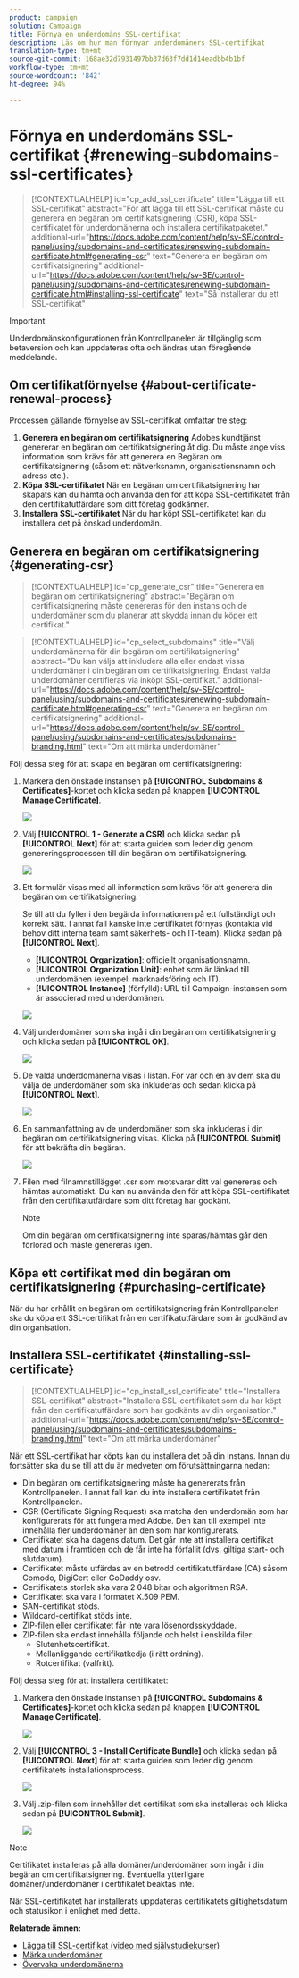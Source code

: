 ```yaml
---
product: campaign
solution: Campaign
title: Förnya en underdomäns SSL-certifikat
description: Läs om hur man förnyar underdomäners SSL-certifikat
translation-type: tm+mt
source-git-commit: 168ae32d7931497bb37d63f7dd1d14eadbb4b1bf
workflow-type: tm+mt
source-wordcount: '842'
ht-degree: 94%

---
```



# Förnya en underdomäns SSL-certifikat {#renewing-subdomains-ssl-certificates}

>[!CONTEXTUALHELP]
>id="cp_add_ssl_certificate"
>title="Lägga till ett SSL-certifikat"
>abstract="För att lägga till ett SSL-certifikat måste du generera en begäran om certifikatsignering (CSR), köpa SSL-certifikatet för underdomänerna och installera certifikatpaketet."
>additional-url="https://docs.adobe.com/content/help/sv-SE/control-panel/using/subdomains-and-certificates/renewing-subdomain-certificate.html#generating-csr" text="Generera en begäran om certifikatsignering"
>additional-url="https://docs.adobe.com/content/help/sv-SE/control-panel/using/subdomains-and-certificates/renewing-subdomain-certificate.html#installing-ssl-certificate" text="Så installerar du ett SSL-certifikat"

>[!IMPORTANT]
>
>Underdomänskonfigurationen från Kontrollpanelen är tillgänglig som betaversion och kan uppdateras ofta och ändras utan föregående meddelande.

## Om certifikatförnyelse {#about-certificate-renewal-process}

Processen gällande förnyelse av SSL-certifikat omfattar tre steg:

1. **Generera en begäran om certifikatsignering**
Adobes kundtjänst genererar en begäran om certifikatsignering åt dig. Du måste ange viss information som krävs för att generera en Begäran om certifikatsignering (såsom ett nätverksnamn, organisationsnamn och adress etc.).
1. **Köpa SSL-certifikatet**
När en begäran om certifikatsignering har skapats kan du hämta och använda den för att köpa SSL-certifikatet från den certifikatutfärdare som ditt företag godkänner.
1. **Installera SSL-certifikatet**
När du har köpt SSL-certifikatet kan du installera det på önskad underdomän.

## Generera en begäran om certifikatsignering {#generating-csr}

>[!CONTEXTUALHELP]
>id="cp_generate_csr"
>title="Generera en begäran om certifikatsignering"
>abstract="Begäran om certifikatsignering måste genereras för den instans och de underdomäner som du planerar att skydda innan du köper ett certifikat."

>[!CONTEXTUALHELP]
>id="cp_select_subdomains"
>title="Välj underdomänerna för din begäran om certifikatsignering"
>abstract="Du kan välja att inkludera alla eller endast vissa underdomäner i din begäran om certifikatsignering. Endast valda underdomäner certifieras via inköpt SSL-certifikat."
>additional-url="https://docs.adobe.com/content/help/sv-SE/control-panel/using/subdomains-and-certificates/renewing-subdomain-certificate.html#generating-csr" text="Generera en begäran om certifikatsignering"
>additional-url="https://docs.adobe.com/content/help/sv-SE/control-panel/using/subdomains-and-certificates/subdomains-branding.html" text="Om att märka underdomäner"

Följ dessa steg för att skapa en begäran om certifikatsignering:

1. Markera den önskade instansen på **[!UICONTROL Subdomains & Certificates]**-kortet och klicka sedan på knappen **[!UICONTROL Manage Certificate]**.

   ![](assets/renewal1.png)

1. Välj **[!UICONTROL 1 - Generate a CSR]** och klicka sedan på **[!UICONTROL Next]** för att starta guiden som leder dig genom genereringsprocessen till din begäran om certifikatsignering.

   ![](assets/renewal2.png)

1. Ett formulär visas med all information som krävs för att generera din begäran om certifikatsignering.

   Se till att du fyller i den begärda informationen på ett fullständigt och korrekt sätt. I annat fall kanske inte certifikatet förnyas (kontakta vid behov ditt interna team samt säkerhets- och IT-team). Klicka sedan på **[!UICONTROL Next]**.

   * **[!UICONTROL Organization]**: officiellt organisationsnamn.
   * **[!UICONTROL Organization Unit]**: enhet som är länkad till underdomänen (exempel: marknadsföring och IT).
   * **[!UICONTROL Instance]** (förfylld): URL till Campaign-instansen som är associerad med underdomänen.

   ![](assets/renewal3.png)

1. Välj underdomäner som ska ingå i din begäran om certifikatsignering och klicka sedan på **[!UICONTROL OK]**.

   ![](assets/renewal4.png)

1. De valda underdomänerna visas i listan. För var och en av dem ska du välja de underdomäner som ska inkluderas och sedan klicka på **[!UICONTROL Next]**.

   ![](assets/renewal5.png)

1. En sammanfattning av de underdomäner som ska inkluderas i din begäran om certifikatsignering visas. Klicka på **[!UICONTROL Submit]** för att bekräfta din begäran.

   ![](assets/renewal6.png)

1. Filen med filnamnstillägget .csr som motsvarar ditt val genereras och hämtas automatiskt. Du kan nu använda den för att köpa SSL-certifikatet från den certifikatutfärdare som ditt företag har godkänt.

   >[!NOTE]
   >
   >Om din begäran om certifikatsignering inte sparas/hämtas går den förlorad och måste genereras igen.

## Köpa ett certifikat med din begäran om certifikatsignering {#purchasing-certificate}

När du har erhållit en begäran om certifikatsignering från Kontrollpanelen ska du köpa ett SSL-certifikat från en certifikatutfärdare som är godkänd av din organisation.

## Installera SSL-certifikatet {#installing-ssl-certificate}

>[!CONTEXTUALHELP]
>id="cp_install_ssl_certificate"
>title="Installera SSL-certifikat"
>abstract="Installera SSL-certifikatet som du har köpt från den certifikatutfärdare som har godkänts av din organisation."
>additional-url="https://docs.adobe.com/content/help/sv-SE/control-panel/using/subdomains-and-certificates/subdomains-branding.html" text="Om att märka underdomäner"

När ett SSL-certifikat har köpts kan du installera det på din instans. Innan du fortsätter ska du se till att du är medveten om förutsättningarna nedan:

* Din begäran om certifikatsignering måste ha genererats från Kontrollpanelen. I annat fall kan du inte installera certifikatet från Kontrollpanelen.
* CSR (Certificate Signing Request) ska matcha den underdomän som har konfigurerats för att fungera med Adobe. Den kan till exempel inte innehålla fler underdomäner än den som har konfigurerats.
* Certifikatet ska ha dagens datum. Det går inte att installera certifikat med datum i framtiden och de får inte ha förfallit (dvs. giltiga start- och slutdatum).
* Certifikatet måste utfärdas av en betrodd certifikatutfärdare (CA) såsom Comodo, DigiCert eller GoDaddy osv.
* Certifikatets storlek ska vara 2 048 bitar och algoritmen RSA.
* Certifikatet ska vara i formatet X.509 PEM.
* SAN-certifikat stöds.
* Wildcard-certifikat stöds inte.
* ZIP-filen eller certifikatet får inte vara lösenordsskyddade.
* ZIP-filen ska endast innehålla följande och helst i enskilda filer:
   * Slutenhetscertifikat.
   * Mellanliggande certifikatkedja (i rätt ordning).
   * Rotcertifikat (valfritt).

Följ dessa steg för att installera certifikatet:

1. Markera den önskade instansen på **[!UICONTROL Subdomains & Certificates]**-kortet och klicka sedan på knappen **[!UICONTROL Manage Certificate]**.

   ![](assets/renewal1.png)

1. Välj **[!UICONTROL 3 - Install Certificate Bundle]** och klicka sedan på **[!UICONTROL Next]** för att starta guiden som leder dig genom certifikatets installationsprocess.

   ![](assets/install1.png)

1. Välj .zip-filen som innehåller det certifikat som ska installeras och klicka sedan på **[!UICONTROL Submit]**.

   ![](assets/install2.png)

>[!NOTE]
>
>Certifikatet installeras på alla domäner/underdomäner som ingår i din begäran om certifikatsignering. Eventuella ytterligare domäner/underdomäner i certifikatet beaktas inte.

När SSL-certifikatet har installerats uppdateras certifikatets giltighetsdatum och statusikon i enlighet med detta.

**Relaterade ämnen:**

* [Lägga till SSL-certifikat (video med självstudiekurser)](https://docs.adobe.com/content/help/en/campaign-learn/campaign-standard-tutorials/administrating/control-panel/adding-ssl-certificates.html)
* [Märka underdomäner](../../subdomains-certificates/using/subdomains-branding.md)
* [Övervaka underdomänerna](../../subdomains-certificates/using/monitoring-subdomains.md)